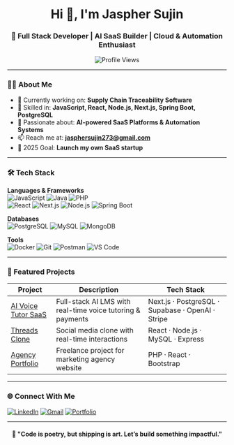 <h1 align="center">Hi 👋, I'm Jaspher Sujin</h1>
<h3 align="center">🚀 Full Stack Developer | AI SaaS Builder | Cloud & Automation Enthusiast</h3>

<p align="center">
  <img src="https://komarev.com/ghpvc/?username=jaspher28&label=Profile%20Views&color=0e75b6&style=flat" alt="Profile Views" />
</p>

---

### 👨‍💻 About Me
- 🔭 Currently working on: **Supply Chain Traceability Software**  
- 🧠 Skilled in: **JavaScript, React, Node.js, Next.js, Spring Boot, PostgreSQL**  
- 🚀 Passionate about: **AI-powered SaaS Platforms & Automation Systems**  
- 📫 Reach me at: **jasphersujin273@gmail.com**  
- 🎯 2025 Goal: **Launch my own SaaS startup**  

---

### 🛠 Tech Stack

**Languages & Frameworks**  
![JavaScript](https://img.shields.io/badge/-JavaScript-F7DF1E?style=flat&logo=javascript&logoColor=black)
![Java](https://img.shields.io/badge/-Java-007396?style=flat&logo=java&logoColor=white)
![PHP](https://img.shields.io/badge/-PHP-777BB4?style=flat&logo=php&logoColor=white)  
![React](https://img.shields.io/badge/-React-61DAFB?style=flat&logo=react&logoColor=black)
![Next.js](https://img.shields.io/badge/-Next.js-000000?style=flat&logo=next.js)
![Node.js](https://img.shields.io/badge/-Node.js-339933?style=flat&logo=node.js&logoColor=white)
![Spring Boot](https://img.shields.io/badge/-SpringBoot-6DB33F?style=flat&logo=springboot&logoColor=white)

**Databases**  
![PostgreSQL](https://img.shields.io/badge/-PostgreSQL-336791?style=flat&logo=postgresql&logoColor=white)
![MySQL](https://img.shields.io/badge/-MySQL-4479A1?style=flat&logo=mysql&logoColor=white)
![MongoDB](https://img.shields.io/badge/-MongoDB-47A248?style=flat&logo=mongodb&logoColor=white)

**Tools**  
![Docker](https://img.shields.io/badge/-Docker-2496ED?style=flat&logo=docker&logoColor=white)
![Git](https://img.shields.io/badge/-Git-F05032?style=flat&logo=git&logoColor=white)
![Postman](https://img.shields.io/badge/-Postman-FF6C37?style=flat&logo=postman&logoColor=white)
![VS Code](https://img.shields.io/badge/-VSCode-007ACC?style=flat&logo=visual-studio-code&logoColor=white)

---

### 🌟 Featured Projects
| Project | Description | Tech Stack |
|---------|-------------|------------|
| [AI Voice Tutor SaaS](https://github.com/Jaspher28/) | Full-stack AI LMS with real-time voice tutoring & payments | Next.js · PostgreSQL · Supabase · OpenAI · Stripe |
| [Threads Clone](https://github.com/Jaspher28/) | Social media clone with real-time interactions | React · Node.js · MySQL · Express |
| [Agency Portfolio](https://github.com/Jaspher28/) | Freelance project for marketing agency website | PHP · React · Bootstrap |

---

### 🌐 Connect With Me
[![LinkedIn](https://img.shields.io/badge/LinkedIn-0077B5?style=for-the-badge&logo=linkedin&logoColor=white)](https://linkedin.com/in/jaspher-sujin)
[![Gmail](https://img.shields.io/badge/Gmail-D14836?style=for-the-badge&logo=gmail&logoColor=white)](mailto:jasphersujin273@gmail.com)
[![Portfolio](https://img.shields.io/badge/Portfolio-000000?style=for-the-badge&logo=vercel&logoColor=white)](#)

---

<h4 align="center">🚀 "Code is poetry, but shipping is art. Let’s build something impactful."</h4>
